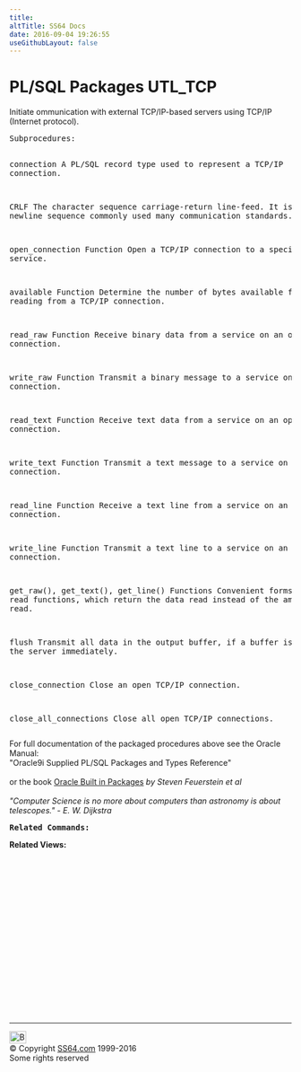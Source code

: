 ```yaml
---
title:
altTitle: SS64 Docs
date: 2016-09-04 19:26:55
useGithubLayout: false
---
```

<!-- #BeginLibraryItem "/Library/head_orapack.lbi" --><!-- #EndLibraryItem --><h1>PL/SQL Packages UTL_TCP</h1> 
<p>Initiate ommunication with external TCP/IP-based servers using 
  TCP/IP (Internet protocol).</p>
<pre>Subprocedures:

connection 
          A PL/SQL record type used to represent a TCP/IP connection. 

CRLF      The character sequence carriage-return line-feed. 
          It is the newline sequence commonly used many communication standards. 

open_connection Function 
          Open a TCP/IP connection to a specified service. 

available Function 
          Determine the number of bytes available for reading from a TCP/IP connection. 

read_raw Function 
          Receive binary data from a service on an open connection. 

write_raw Function 
          Transmit a binary message to a service on an open connection. 

read_text Function 
          Receive text data from a service on an open connection. 

write_text Function 
          Transmit a text message to a service on an open connection. 

read_line Function 
          Receive a text line from a service on an open connection.  

write_line Function 
          Transmit a text line to a service on an open connection.  

get_raw(), get_text(), get_line() Functions 
          Convenient forms of the read functions, which return
          the data read instead of the amount of data read. 

flush     Transmit all data in the output buffer, if a buffer is used,
          to the server immediately. 

close_connection 
          Close an open TCP/IP connection. 

close_all_connections 
          Close all open TCP/IP connections. </pre>
<p><span class="body">For full documentation of the packaged procedures 
  above see the Oracle Manual:<br>
  "Oracle9i Supplied PL/SQL Packages and Types Reference"<b><br>
  <br>
  </b>or the book <a href="../links/orasqllinks.html">Oracle Built in Packages</a> 
  <i>by Steven Feuerstein et al</i><b><br>
  </b><i><br>
  "Computer Science is no more about computers than astronomy is about telescopes." 
  - E. W. Dijkstra</i><b> <br>
  </b></span></p>
<pre><span class="body"><b>Related Commands:<br></b></span></pre>
<p><span class="body"><b>Related Views:</b></span> </p>
<p><span class="body"><br>
  </span></p><!-- #BeginLibraryItem "/Library/foot_ora.lbi" --><p>
<!-- oracle-footer -->
<ins class="adsbygoogle" style="display:inline-block;width:300px;height:250px" data-ad-client="ca-pub-6140977852749469" data-ad-slot="4275490898"></ins>
<script>
(adsbygoogle = window.adsbygoogle || []).push({});
</script></p>
<hr>
<div id="bl" class="footer"><a href="UTL_TCP.html#"><img src="../images/top.png" width="30" height="22" alt="Back to the Top"></a></div>
<div id="br" class="footer, tagline">© Copyright <a href="../index.html">SS64.com</a> 1999-2016<br>
Some rights reserved</div><!-- #EndLibraryItem -->

